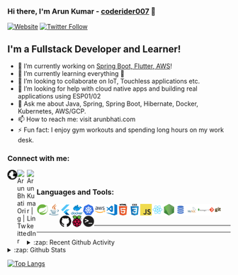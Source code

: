 <!--
**coderider007/coderider007** is a ✨ _special_ ✨ repository because its `README.md` (this file) appears on your GitHub profile.

Here are some ideas to get you started:

- 🔭 I’m currently working on ...
- 🌱 I’m currently learning ...
- 👯 I’m looking to collaborate on ...
- 🤔 I’m looking for help with ...
- 💬 Ask me about ...
- 📫 How to reach me: ...
- 😄 Pronouns: ...
- ⚡ Fun fact: ...
-->
### Hi there, I'm Arun Kumar - [coderider007][website] 👋

[![Website](https://img.shields.io/website?label=ArunBhati.com&style=for-the-badge&url=http%3A%2F%2Farunbhati.com)](http://arunbhati.com)
[![Twitter Follow](https://img.shields.io/twitter/follow/ArunBhatiOrig?color=1DA1F2&logo=twitter&style=for-the-badge)](https://twitter.com/intent/follow?original_referer=https%3A%2F%2Fgithub.com%2Fcoderider007&screen_name=ArunKumar)

## I'm a Fullstack Developer and Learner!

- 🔭 I’m currently working on [Spring Boot, Flutter, AWS][website]!
- 🌱 I’m currently learning everything 🤣
- 👯 I’m looking to collaborate on IoT, Touchless applications etc.
- 🤔 I’m looking for help with cloud native apps and building real applications using ESP01/02 
- 💬 Ask me about Java, Spring, Spring Boot, Hibernate, Docker, Kubernetes, AWS/GCP.
- 📫 How to reach me: visit arunbhati.com
- ⚡ Fun fact: I enjoy gym workouts and spending long hours on my work desk.

<!-- ### Spotify Playing 🎧
[<img src="https://now-playing-coderider007.vercel.app/api/spotify-playing" alt="ArunBhati Spotify Playing" width="350" />](https://open.spotify.com/user/swyqyimdc12jajde4vpwd2x1b) -->

### Connect with me:

[<img align="left" alt="arunbhati.com" width="22px" src="https://raw.githubusercontent.com/iconic/open-iconic/master/svg/globe.svg" />][website]
<!-- [<img align="left" alt="ArunBhati | YouTube" width="22px" src="https://cdn.jsdelivr.net/npm/simple-icons@v3/icons/youtube.svg" />][youtube] -->
[<img align="left" alt="ArunBhatiOrig | Twitter" width="22px" src="https://cdn.jsdelivr.net/npm/simple-icons@v3/icons/twitter.svg" />][twitter]
[<img align="left" alt="Arun Kumar | LinkedIn" width="22px" src="https://cdn.jsdelivr.net/npm/simple-icons@v3/icons/linkedin.svg" />][linkedin]
<!-- [<img align="left" alt="ArunBhatiOrig | Instagram" width="22px" src="https://cdn.jsdelivr.net/npm/simple-icons@v3/icons/instagram.svg" />][instagram] -->

<br />

### Languages and Tools:

[<img align="left" alt="Spring Boot" width="26px" src="https://raw.githubusercontent.com/github/explore/master/topics/spring-boot/spring-boot.png" />][website]
[<img align="left" alt="Java" width="26px" src="https://raw.githubusercontent.com/github/explore/master/topics/java/java.png" />][website]
[<img align="left" alt="Flutter" width="26px" src="https://raw.githubusercontent.com/github/explore/master/topics/flutter/flutter.png" />][website]
[<img align="left" alt="Docker" width="26px" src="https://raw.githubusercontent.com/github/explore/master/topics/docker/docker.png" />][website]
[<img align="left" alt="Kubernetes" width="26px" src="https://raw.githubusercontent.com/github/explore/master/topics/kubernetes/kubernetes.png" />][website]
[<img align="left" alt="AWS" width="26px" src="https://raw.githubusercontent.com/github/explore/master/topics/aws/aws.png" />][website]
[<img align="left" alt="Visual Studio Code" width="26px" src="https://raw.githubusercontent.com/github/explore/80688e429a7d4ef2fca1e82350fe8e3517d3494d/topics/visual-studio-code/visual-studio-code.png" />][website]
[<img align="left" alt="HTML5" width="26px" src="https://raw.githubusercontent.com/github/explore/80688e429a7d4ef2fca1e82350fe8e3517d3494d/topics/html/html.png" />][website]
[<img align="left" alt="CSS3" width="26px" src="https://raw.githubusercontent.com/github/explore/80688e429a7d4ef2fca1e82350fe8e3517d3494d/topics/css/css.png" />][website]
<!-- [<img align="left" alt="Sass" width="26px" src="https://raw.githubusercontent.com/github/explore/80688e429a7d4ef2fca1e82350fe8e3517d3494d/topics/sass/sass.png" />][website] -->
[<img align="left" alt="JavaScript" width="26px" src="https://raw.githubusercontent.com/github/explore/80688e429a7d4ef2fca1e82350fe8e3517d3494d/topics/javascript/javascript.png" />][website]
[<img align="left" alt="React" width="26px" src="https://raw.githubusercontent.com/github/explore/80688e429a7d4ef2fca1e82350fe8e3517d3494d/topics/react/react.png" />][website]
<!-- [<img align="left" alt="Gatsby" width="26px" src="https://raw.githubusercontent.com/github/explore/e94815998e4e0713912fed477a1f346ec04c3da2/topics/gatsby/gatsby.png" />][website] -->
<!-- [<img align="left" alt="GraphQL" width="26px" src="https://raw.githubusercontent.com/github/explore/80688e429a7d4ef2fca1e82350fe8e3517d3494d/topics/graphql/graphql.png" />][website] -->
[<img align="left" alt="Node.js" width="26px" src="https://raw.githubusercontent.com/github/explore/80688e429a7d4ef2fca1e82350fe8e3517d3494d/topics/nodejs/nodejs.png" />][website]
<!-- [<img align="left" alt="Deno" width="26px" src="https://raw.githubusercontent.com/github/explore/361e2821e2dea67711cde99c9c40ed357061cf27/topics/deno/deno.png" />][website] -->
[<img align="left" alt="SQL" width="26px" src="https://raw.githubusercontent.com/github/explore/80688e429a7d4ef2fca1e82350fe8e3517d3494d/topics/sql/sql.png" />][website]
[<img align="left" alt="MySQL" width="26px" src="https://raw.githubusercontent.com/github/explore/80688e429a7d4ef2fca1e82350fe8e3517d3494d/topics/mysql/mysql.png" />][website]
[<img align="left" alt="MongoDB" width="26px" src="https://raw.githubusercontent.com/github/explore/80688e429a7d4ef2fca1e82350fe8e3517d3494d/topics/mongodb/mongodb.png" />][website]
[<img align="left" alt="Git" width="26px" src="https://raw.githubusercontent.com/github/explore/80688e429a7d4ef2fca1e82350fe8e3517d3494d/topics/git/git.png" />][website]
[<img align="left" alt="GitHub" width="26px" src="https://raw.githubusercontent.com/github/explore/78df643247d429f6cc873026c0622819ad797942/topics/github/github.png" />][website]
[<img align="left" alt="Raspberry-pi" width="26px" src="https://raw.githubusercontent.com/github/explore/master/topics/raspberry-pi/raspberry-pi.png" />][website]
[<img align="left" alt="Terminal" width="26px" src="https://raw.githubusercontent.com/github/explore/80688e429a7d4ef2fca1e82350fe8e3517d3494d/topics/terminal/terminal.png" />][website]

<br />
<br />

---

<!-- ### 📺 Latest YouTube Videos -->

<!-- YOUTUBE:START -->
<!-- - [UPDATE: VS Code July 2020 Stable Release | Settings Sync | Browser Debugging](https://www.youtube.com/watch?v=4adVM33GAlA)
- [UPDATE: Next Level GitHub Profile README (NEW) | GitHub Actions | Vercel | Spotify](https://www.youtube.com/watch?v=n6d4KHSKqGk)
- [SPEED RUN: Build a CRUD API with PrestoAPI & MongoDB Atlas in 9 Minutes! Then Airbnb Clone!](https://www.youtube.com/watch?v=6C45qCt41VY)
- [Building BATTLESHIPS Multiplayer Game with Node.js, Express, Socket.io, Heroku | (2/3)](https://www.youtube.com/watch?v=TpAwggQJPUQ)
- [GSAP Typing Animation | Tween & Timeline Basics (2020)](https://www.youtube.com/watch?v=ZT66N5hBiCE) -->
<!-- YOUTUBE:END -->

<!-- ➡️ [more videos...](https://youtube.com/coderider007) -->

<!-- --- -->

<!-- ### 📕 Latest Blog Posts -->

<!-- BLOG-POST-LIST:START -->
<!-- - [Microinteractions: Password Validation Animation](https://dev.to/coderider007/microinteractions-password-validation-animation-5629)
- [Notion + YouTube - A Powerful Combination for Productivity](https://dev.to/coderider007/notion-youtube-a-powerful-combination-for-productivity-1def)
- [Regular Expressions (RegEx) Crash Course](https://dev.to/coderider007/regular-expressions-regex-crash-course-248n)
- [Emmet Part 2 - Advanced](https://dev.to/coderider007/emmet-part-2-advanced-4c65)
- [Deno 1.0 Released! (Easy) REST API Example](https://dev.to/coderider007/deno-1-0-released-easy-rest-api-example-2fbl) -->
<!-- BLOG-POST-LIST:END -->

<!-- ➡️ [more blog posts...](https://coderider007.com) -->

---

<details>
  <summary>:zap: Recent Github Activity</summary>
  
<!--START_SECTION:activity-->
1. 🗣 Commented on [#1](https://github.com//coderider007/Covid-Healthcare-Register-UI/issues/1) in [coderider007/Covid-Healthcare-Register-UI](https://github.com//coderider007/Covid-Healthcare-Register-UI)
<!--END_SECTION:activity-->

</details>

<details>
  <summary>:zap: Github Stats</summary>
  <img align="left" alt="coderider007's Github Stats" src="https://github-readme-stats.vercel.app/api?username=coderider007&show_icons=true&hide_border=true&count_private=true&hide=issues,contribs" />
</details>

[![Top Langs](https://github-readme-stats.vercel.app/api/top-langs/?username=coderider007&layout=compact)](https://github.com/coderider007)

[website]: http://arunbhati.com
[twitter]: https://twitter.com/ArunBhatiOrig
<!-- [youtube]: https://youtube.com/arunbhati -->
<!-- [instagram]: https://instagram.com/arunbhati -->
[linkedin]: https://www.linkedin.com/in/arunkumar7620